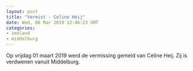 ```yaml
---
layout: post
title: "Vermist - Celine Heij"
date: Wed, 06 Mar 2019 12:46:23 GMT
categories: 
- zeeland 
- middelburg 
---
```


Op vrijdag 01 maart 2019 werd de vermissing gemeld van Celine Heij. Zij is verdwenen vanuit Middelburg.
